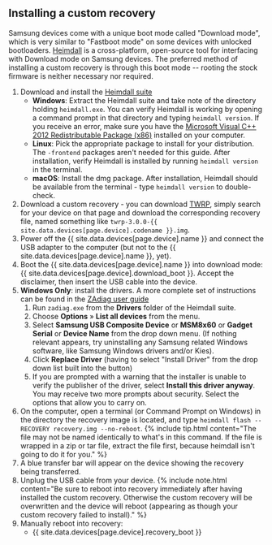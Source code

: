 ## Installing a custom recovery

Samsung devices come with a unique boot mode called "Download mode", which is very similar to "Fastboot mode" on some devices with unlocked bootloaders.
[Heimdall](http://www.glassechidna.com.au/products/heimdall/) is a cross-platform, open-source tool for interfacing with Download mode on Samsung devices.
The preferred method of installing a custom recovery is through this boot mode -- rooting the stock firmware is neither necessary nor required.

1. Download and install the [Heimdall suite](http://glassechidna.com.au/heimdall/#downloads)
    * **Windows**: Extract the Heimdall suite and take note of the directory holding `heimdall.exe`. You can verify Heimdall is working by opening a command
    prompt in that directory and typing `heimdall version`. If you receive an error, make sure you have the 
    [Microsoft Visual C++ 2012 Redistributable Package (x86)](https://www.microsoft.com/en-us/download/details.aspx?id=30679) installed on your computer.
    * **Linux**: Pick the appropriate package to install for your distribution. The `-frontend` packages aren't needed for this guide. After installation,
    verify Heimdall is installed by running `heimdall version` in the terminal.
    * **macOS**: Install the dmg package. After installation, Heimdall should be available from the terminal - type `heimdall version` to double-check.
2. Download a custom recovery - you can download [TWRP](https://twrp.me/Devices/), simply search for your device on that page and download the corresponding
   recovery file, named something like `twrp-3.0.0-{{ site.data.devices[page.device].codename }}.img`.
3. Power off the {{ site.data.devices[page.device].name }} and connect the USB adapter to the computer (but not to the {{ site.data.devices[page.device].name }}, yet).
4. Boot the {{ site.data.devices[page.device].name }} into download mode: {{ site.data.devices[page.device].download_boot }}. Accept the disclaimer, then insert the USB cable into the device.
5. **Windows Only**: install the drivers. A more complete set of instructions can be found in the [ZAdiag user guide](https://github.com/pbatard/libwdi/wiki/Zadig)
    1. Run `zadiag.exe` from the **Drivers** folder of the Heimdall suite.
    2. Choose **Options** &raquo; **List all devices** from the menu.
    3. Select **Samsung USB Composite Device** or **MSM8x60** or **Gadget Serial** or **Device Name** from the drop down menu. (If nothing relevant appears, try uninstalling any Samsung related Windows software, like Samsung Windows drivers and/or Kies).
    4. Click **Replace Driver** (having to select "Install Driver" from the drop down list built into the button)
    5. If you are prompted with a warning that the installer is unable to verify the publisher of the driver, select **Install this driver anyway**. You may receive two more prompts about security. Select the options that allow you to carry on.
6. On the computer, open a terminal (or Command Prompt on Windows) in the directory the recovery image is located, and type `heimdall flash --RECOVERY recovery.img --no-reboot`.
    {% include tip.html content="The file may not be named identically to what's in this command. If the file is wrapped in a zip or tar file, extract the file first, because heimdall isn't going to do it for you." %}
7. A blue transfer bar will appear on the device showing the recovery being transferred.
8. Unplug the USB cable from your device.
    {% include note.html content="Be sure to reboot into recovery immediately after having installed the custom recovery. Otherwise the custom recovery will be overwritten and the device will reboot (appearing as though your custom recovery failed to install)." %}
9. Manually reboot into recovery:
    * {{ site.data.devices[page.device].recovery_boot }}
